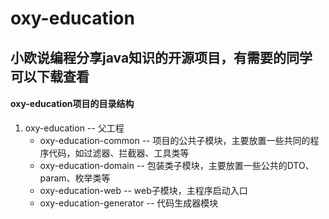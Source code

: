 # oxy-education

## 小欧说编程分享java知识的开源项目，有需要的同学可以下载查看

#### oxy-education项目的目录结构
1. oxy-education  -- 父工程
   - oxy-education-common -- 项目的公共子模块，主要放置一些共同的程序代码，如过滤器、拦截器、工具类等
   - oxy-education-domain -- 包装类子模块，主要放置一些公共的DTO、param、枚举类等
   - oxy-education-web -- web子模块，主程序启动入口
   - oxy-education-generator -- 代码生成器模块
